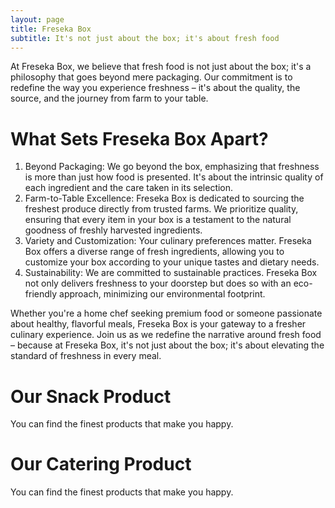 ```yaml
---
layout: page
title: Freseka Box
subtitle: It's not just about the box; it's about fresh food
---
```


At Freseka Box, we believe that fresh food is not just about the box; it's a philosophy that goes beyond mere packaging. 
Our commitment is to redefine the way you experience freshness – it's about the quality, the source, and the journey 
from farm to your table.

# What Sets Freseka Box Apart?
1. Beyond Packaging: We go beyond the box, emphasizing that freshness is more than just how food is presented. It's about the intrinsic quality of each ingredient and the care taken in its selection.
2. Farm-to-Table Excellence: Freseka Box is dedicated to sourcing the freshest produce directly from trusted farms. We prioritize quality, ensuring that every item in your box is a testament to the natural goodness of freshly harvested ingredients.
3. Variety and Customization: Your culinary preferences matter. Freseka Box offers a diverse range of fresh ingredients, allowing you to customize your box according to your unique tastes and dietary needs.
4. Sustainability: We are committed to sustainable practices. Freseka Box not only delivers freshness to your doorstep but does so with an eco-friendly approach, minimizing our environmental footprint.

Whether you're a home chef seeking premium food or someone passionate about healthy, flavorful meals, 
Freseka Box is your gateway to a fresher culinary experience. Join us as we redefine the narrative around fresh food – 
because at Freseka Box, it's not just about the box; it's about elevating the standard of freshness in every meal.

# Our Snack Product
You can find the finest products that make you happy.

[//]: # (<iframe src="/assets/pdf/Aseka Snack.pdf" width="600" height="400"></iframe>)

<object data="/assets/pdf/Aseka Snack.pdf" type="application/pdf" width="100%" height="100%"></object>

# Our Catering Product
You can find the finest products that make you happy.

[//]: # (<iframe src="/assets/pdf/Aseka Food.pdf" width="600" height="400"></iframe>)

<object data="/assets/pdf/Aseka Food.pdf" type="application/pdf" width="100%" height="100%"></object>